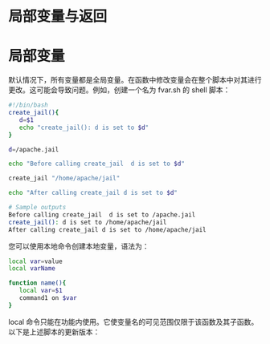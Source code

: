 # 局部变量与返回

# 局部变量

默认情况下，所有变量都是全局变量。在函数中修改变量会在整个脚本中对其进行更改。这可能会导致问题。例如，创建一个名为 fvar.sh 的 shell 脚本：

```sh
#!/bin/bash
create_jail(){
   d=$1
   echo "create_jail(): d is set to $d"
}

d=/apache.jail

echo "Before calling create_jail  d is set to $d"

create_jail "/home/apache/jail"

echo "After calling create_jail d is set to $d"

# Sample outputs
Before calling create_jail  d is set to /apache.jail
create_jail(): d is set to /home/apache/jail
After calling create_jail d is set to /home/apache/jail
```

您可以使用本地命令创建本地变量，语法为：

```sh
local var=value
local varName

function name(){
   local var=$1
   command1 on $var
}
```

local 命令只能在功能内使用。它使变量名的可见范围仅限于该函数及其子函数。以下是上述脚本的更新版本：

```sh
# global d variable
d=/apache.jail

# User defined function
create_jail(){
   # d is only visible to this fucntion
   local d=$1
   echo "create_jail(): d is set to $d"
}

echo "Before calling create_jail  d is set to $d"

create_jail "/home/apache/jail"

echo "After calling create_jail d is set to $d"

# Sample outputs
Before calling create_jail  d is set to /apache.jail
create_jail(): d is set to /home/apache/jail
After calling create_jail d is set to /apache.jail
```

在以下示例中：

- 声明命令用于创建称为 PASSWD_FILE 的常量变量。
- 函数 die() 在所有其他函数之前定义。
- 您可以从同一脚本或其他函数调用一个函数。例如，从 is_user_exist() 中调用 die()。
- 所有函数变量都是局部的。这是一个好的编程习惯。

```sh
#!/bin/bash
# Make readonly variable i.e. constant variable
declare -r PASSWD_FILE=/etc/passwd

#
# Purpose: Display message and die with given exit code
#
die(){
        local message="$1"
        local exitCode=$2
        echo "$message"
        [ "$exitCode" == "" ] && exit 1 || exit $exitCode
}

#
# Purpose: Find out if user exits or not
#
does_user_exist(){
        local u=$1
        grep -qEw "^$u" $PASSWD_FILE && die "Username $u exists."
}

#
# Purpose: Is script run by root? Else die..
#
is_user_root(){
  [ "$(id -u)" != "0" ] && die "You must be root to run this script" 2
}

#
# Purpose: Display usage
#
usage(){
	echo "Usage: $0 username"
	exit 2
}


[ $# -eq 0 ] && usage

# invoke the function is_root_user
is_user_root

# call the function is_user_exist
does_user_exist "$1"

# display something on screen
echo "Adding user $1 to database..."
# just display command but do not add a user to system
echo "/sbin/useradd -s /sbin/bash -m $1"
```

# 函数返回

在数学中，函数 ƒ 输入 x，然后返回输出 `f(x)`。在计算机中，shell 函数名称可以输入 \$1，然后将值（true 或 false）返回给脚本。换句话说，您可以从具有退出状态的函数中返回。return 命令使函数退出，返回值由 N 指定，语法为：

```s
return N
```

如果未指定 N，则返回状态为最后一条命令的状态。return 命令终止该功能。当返回值是最后执行的命令的返回值时，则不需要返回命令。

```sh
#!/bin/bash
# version 1.0

# Purpose: Determine if current user is root or not
is_root_user(){
 [ $(id -u) -eq 0 ]
}

# invoke the function
# make decision using conditional logical operators
is_root_user && echo "You can run this script." || echo "You need to run this script as a root user."
```

以下是同一脚本的更新版本。此版本使用称为 TRUE 和 FALSE 的声明命令创建常量变量。

```sh
#!/bin/bash
# version 2.0
# define constants
declare -r TRUE=0
declare -r FALSE=1

# Purpose: Determine if current user is root or not
is_root_user(){
 # root user has user id (UID) zero.
 [ $(id -u) -eq 0 ] && return $TRUE || return $FALSE
}

is_root_user && echo "You can run this script." || echo "You need to run this script as a root user."
```

您不能从函数中返回单词或其他任何内容。但是，您可以使用 echo 或 printf 命令轻松将输出发送回脚本。

```sh
#!/bin/bash
# Variables
domain="CyberCiti.BIz"
out=""

##################################################################
# Purpose: Converts a string to lower case
# Arguments:
#   $@ -> String to convert to lower case
##################################################################
function to_lower()
{
    local str="$@"
    local output
    output=$(tr '[A-Z]' '[a-z]'<<<"${str}")
    echo $output
}

# invoke the to_lower()
to_lower "This Is a TEST"

# invoke to_lower() and store its result to $out variable
out=$(to_lower ${domain})

# Display  back the result from $out
echo "Domain name : $out"
```
